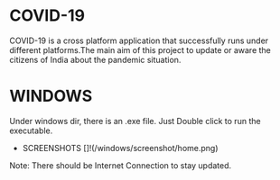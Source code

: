 # COVID-19
COVID-19 is a cross platform application that successfully runs under different platforms.The main aim of this project to update or aware the citizens of India about the pandemic situation.

# WINDOWS
Under windows dir, there is an .exe file. Just Double click to run the executable.
* SCREENSHOTS
[]!(/windows/screenshot/home.png)

Note: There should be Internet Connection to stay updated.
